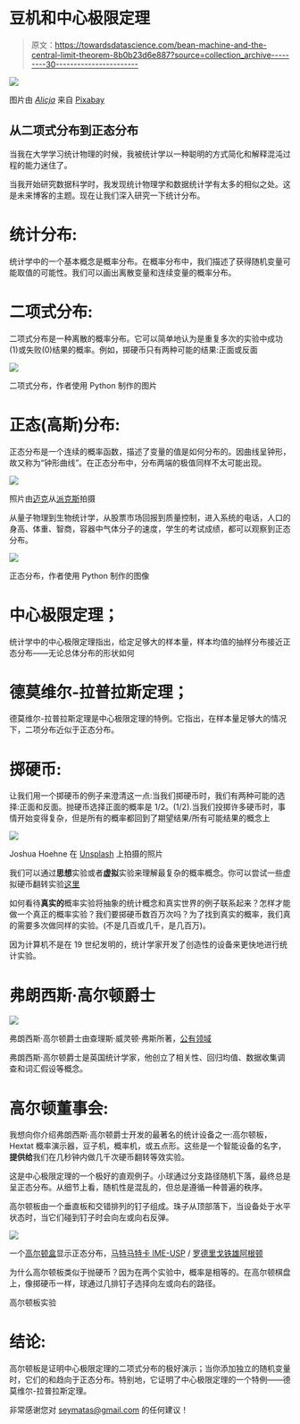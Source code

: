 # 豆机和中心极限定理

> 原文：<https://towardsdatascience.com/bean-machine-and-the-central-limit-theorem-8b0b23d6e887?source=collection_archive---------30----------------------->

![](img/ab486d24e09c4d08d4966f41f111d420.png)

图片由 [_Alicja_](https://pixabay.com/users/_alicja_-5975425/?utm_source=link-attribution&utm_medium=referral&utm_campaign=image&utm_content=4899501) 来自 [Pixabay](https://pixabay.com/?utm_source=link-attribution&utm_medium=referral&utm_campaign=image&utm_content=4899501)

## 从二项式分布到正态分布

当我在大学学习统计物理的时候，我被统计学以一种聪明的方式简化和解释混沌过程的能力迷住了。

当我开始研究数据科学时，我发现统计物理学和数据统计学有太多的相似之处。这是未来博客的主题。现在让我们深入研究一下统计分布。

# 统计分布:

统计学中的一个基本概念是概率分布。在概率分布中，我们描述了获得随机变量可能取值的可能性。我们可以画出离散变量和连续变量的概率分布。

# 二项式分布:

二项式分布是一种离散的概率分布。它可以简单地认为是重复多次的实验中成功(1)或失败(0)结果的概率。例如，掷硬币只有两种可能的结果:正面或反面

![](img/d963dc4d5c241449b3f01bec855941c7.png)

二项式分布，作者使用 Python 制作的图片

# 正态(高斯)分布:

正态分布是一个连续的概率函数，描述了变量的值是如何分布的。因曲线呈钟形，故又称为“钟形曲线”。在正态分布中，分布两端的极值同样不太可能出现。

![](img/4b6550a0e0633a22f0783f1f99c9b648.png)

照片由[迈克](https://www.pexels.com/@mike-204930?utm_content=attributionCopyText&utm_medium=referral&utm_source=pexels)从[派克斯](https://www.pexels.com/photo/brass-bell-633497/?utm_content=attributionCopyText&utm_medium=referral&utm_source=pexels)拍摄

从量子物理到生物统计学，从股票市场回报到质量控制，进入系统的电话，人口的身高、体重、智商，容器中气体分子的速度，学生的考试成绩，都可以观察到正态分布。

![](img/dd496a308ca332c22fedcfb78a098755.png)

正态分布，作者使用 Python 制作的图像

# 中心极限定理；

统计学中的中心极限定理指出，给定足够大的样本量，样本均值的抽样分布接近正态分布——无论总体分布的形状如何

# 德莫维尔-拉普拉斯定理；

德莫维尔-拉普拉斯定理是中心极限定理的特例。它指出，在样本量足够大的情况下，二项分布近似于正态分布。

# 掷硬币:

让我们用一个掷硬币的例子来澄清这一点:当我们掷硬币时，我们有两种可能的选择:正面和反面。抛硬币选择正面的概率是 1/2。(1/2).当我们投掷许多硬币时，事情开始变得复杂，但是所有的概率都回到了期望结果/所有可能结果的概念上

![](img/32c7cd9bc07c991e327355db138f58d9.png)

Joshua Hoehne 在 [Unsplash](https://unsplash.com/s/photos/coin?utm_source=unsplash&utm_medium=referral&utm_content=creditCopyText) 上拍摄的照片

我们可以通过**思想**实验或者**虚拟**实验来理解最复杂的概率概念。你可以尝试一些虚拟硬币翻转实验[这里](https://www.geogebra.org/m/LZbwMZtJ)

如何看待**真实的**概率实验将抽象的统计概念和真实世界的例子联系起来？怎样才能做一个真正的概率实验？我们要掷硬币数百万次吗？为了找到真实的概率，我们真的需要多次做同样的实验。(不是几百或几千，是几百万)。

因为计算机不是在 19 世纪发明的，统计学家开发了创造性的设备来更快地进行统计实验。

# 弗朗西斯·高尔顿爵士

![](img/5183c736131f5fa8388d47b13ffd499a.png)

弗朗西斯·高尔顿爵士由查理斯·威灵顿·弗斯所著，[公有领域](https://commons.wikimedia.org/wiki/File:Sir_Francis_Galton_by_Charles_Wellington_Furse.jpg)

弗朗西斯·高尔顿爵士是英国统计学家，他创立了相关性、回归均值、数据收集调查和词汇假设等概念。

# 高尔顿董事会:

我想向你介绍弗朗西斯·高尔顿爵士开发的最著名的统计设备之一:高尔顿板，Hextat 概率演示器，豆子机，概率机，或五点形。这些是一个智能设备的名字，**提供给**我们在几秒钟内做几千次硬币翻转等效实验。

这是中心极限定理的一个极好的直观例子。小球通过分支路径随机下落，最终总是呈正态分布。从细节上看，随机性是混乱的，但总是遵循一种普遍的秩序。

高尔顿板由一个垂直板和交错排列的钉子组成。珠子从顶部落下，当设备处于水平状态时，当它们碰到钉子时会向左或向右反弹。

![](img/7b2c75f95ec5f08f776de1604bbd8349.png)

一个[高尔顿盒](https://en.wikipedia.org/wiki/Galton_box)显示正态分布，[马特马特卡 IME-USP](http://matemateca.ime.usp.br/) / [罗德里戈铁雄阿根顿](https://commons.wikimedia.org/wiki/User:Rodrigo.Argenton)

为什么高尔顿板类似于抛硬币？因为在两个实验中，概率是相等的。在高尔顿棋盘上，像掷硬币一样，球通过几排钉子选择向左或向右的路径。

高尔顿板实验

# 结论:

高尔顿板是证明中心极限定理的二项式分布的极好演示；当你添加独立的随机变量时，它们的和趋向于正态分布。特别地，它证明了中心极限定理的一个特例——德莫维尔-拉普拉斯定理。

非常感谢您对 seymatas@gmail.com 的任何建议！